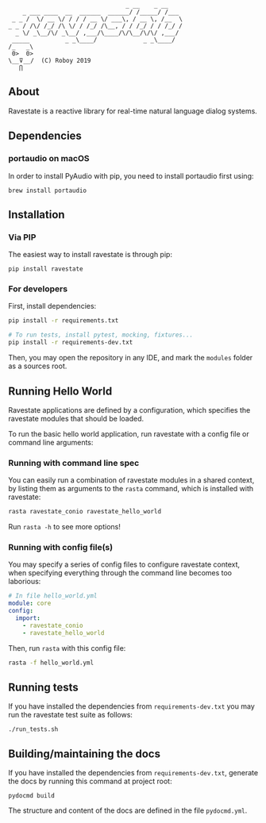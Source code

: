 ```
                                 _ __    _ __     
    _ ___ ____  __  ______  ______/ /_____/ /___     
 _ _ /  \/ __ \/ / / / __ \/ ___\, / __ \, /__  \  
_ _ / /\/ /_/ /\ \/ / /_/ /\__, / / /_/ / / /_/ /     
  _ \/ _\__/\/ _\__/ ,___/\____/\/\__/\/\/ ,___/
 _____          _ _\____/             _ _\____/                    
/_   _\
 0>  0> 
\__⊽__/  (C) Roboy 2019
   ⋂                                           
```

## About

Ravestate is a reactive library for real-time natural language dialog systems.

## Dependencies

### portaudio on macOS

In order to install PyAudio with pip, you need to install portaudio first using:

`brew install portaudio`

## Installation

### Via PIP

The easiest way to install ravestate is through pip:

``
pip install ravestate
``

### For developers

First, install dependencies:

```bash
pip install -r requirements.txt

# To run tests, install pytest, mocking, fixtures...
pip install -r requirements-dev.txt
```

Then, you may open the repository in any IDE, and mark the
`modules` folder as a sources root. 

## Running Hello World

Ravestate applications are defined by a configuration,
which specifies the ravestate modules that should be loaded.

To run the basic hello world application, run ravestate
with a config file or command line arguments:

### Running with command line spec

You can easily run a combination of ravestate modules in a shared context,
by listing them as arguments to the `rasta` command, which is installed
with ravestate:

```bash
rasta ravestate_conio ravestate_hello_world
```

Run `rasta -h` to see more options!

### Running with config file(s) 

You may specify a series of config files to configure ravestate context,
when specifying everything through the command line becomes too laborious:

```yaml
# In file hello_world.yml
module: core
config:
  import:
    - ravestate_conio
    - ravestate_hello_world
```
Then, run `rasta` with this config file:

```bash
rasta -f hello_world.yml
```

## Running tests

If you have installed the dependencies from ``requirements-dev.txt`` you
may run the ravestate test suite as follows:

``
./run_tests.sh
``

## Building/maintaining the docs

If you have installed the dependencies from ``requirements-dev.txt``,
generate the docs by running this command at project root:

``
pydocmd build
``

The structure and content of the docs are defined in the file ``pydocmd.yml``.
